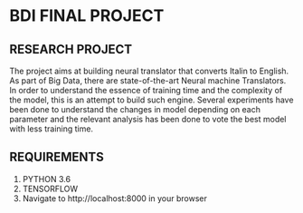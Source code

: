 BDI FINAL PROJECT
==============================



RESEARCH PROJECT
-------------

The project aims at building neural translator that converts Italin to English.
As part of Big Data, there are state-of-the-art Neural machine Translators. In order to understand the essence of training time and the complexity of the model, this is an attempt to build such engine.
Several experiments have been done to understand the changes in model depending on each parameter and the relevant analysis has been done to vote the best model with less training time.


REQUIREMENTS
---------------

1. PYTHON 3.6
2. TENSORFLOW
3. Navigate to http://localhost:8000 in your browser






